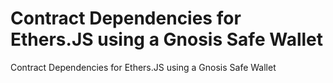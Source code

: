 # Contract Dependencies for Ethers.JS using a Gnosis Safe Wallet

Contract Dependencies for Ethers.JS using a Gnosis Safe Wallet
